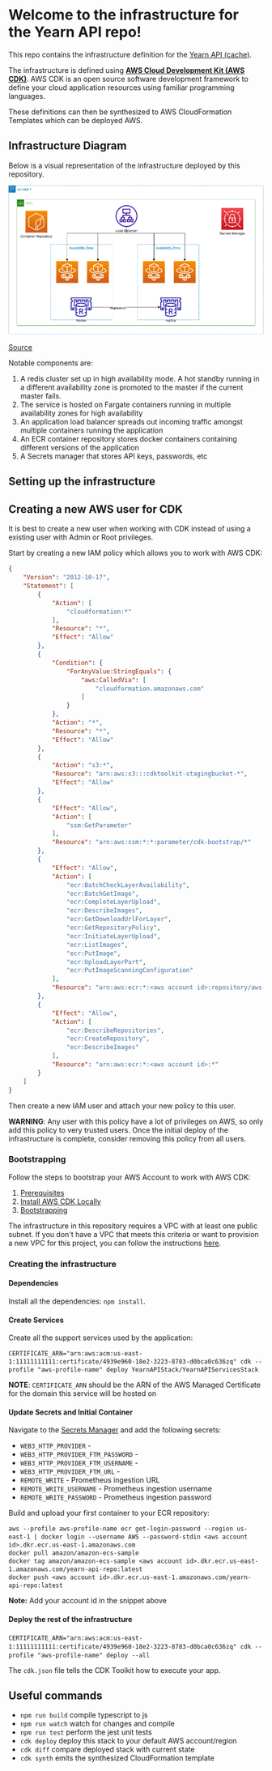 # Welcome to the infrastructure for the Yearn API repo!

This repo contains the infrastructure definition for the [Yearn API (cache)](https://github.com/yearn/yearn-api).

The infrastructure is defined using **[AWS Cloud Development Kit (AWS CDK)](https://aws.amazon.com/cdk/)**.
AWS CDK is an open source software development framework to define your cloud application resources using
familiar programming languages.

These definitions can then be synthesized to AWS CloudFormation Templates which can be deployed AWS.

## Infrastructure Diagram

Below is a visual representation of the infrastructure deployed by this repository.

![Infrastructure Diagram](./assets/YearnAPIInfrastructureDiagram.png)

[Source](https://drive.google.com/file/d/1EwfRPJ4xXlHJZmIlln2HMPakRbILoxbi/view?usp=sharing)

Notable components are:
1. A redis cluster set up in high availability mode. A hot standby running in a different availability zone is promoted to the master if the current master fails.
2. The service is hosted on Fargate containers running in multiple availability zones for high availability
3. An application load balancer spreads out incoming traffic amongst multiple containers running the application
4. An ECR container repository stores docker containers containing different versions of the application
5. A Secrets manager that stores API keys, passwords, etc

## Setting up the infrastructure

## Creating a new AWS user for CDK

It is best to create a new user when working with CDK instead of using a existing user with Admin or Root privileges.

Start by creating a new IAM policy which allows you to work with AWS CDK:

```json
{
    "Version": "2012-10-17",
    "Statement": [
        {
            "Action": [
                "cloudformation:*"
            ],
            "Resource": "*",
            "Effect": "Allow"
        },
        {
            "Condition": {
                "ForAnyValue:StringEquals": {
                    "aws:CalledVia": [
                        "cloudformation.amazonaws.com"
                    ]
                }
            },
            "Action": "*",
            "Resource": "*",
            "Effect": "Allow"
        },
        {
            "Action": "s3:*",
            "Resource": "arn:aws:s3:::cdktoolkit-stagingbucket-*",
            "Effect": "Allow"
        },
        {
            "Effect": "Allow",
            "Action": [
                "ssm:GetParameter"
            ],
            "Resource": "arn:aws:ssm:*:*:parameter/cdk-bootstrap/*"
        },
        {
            "Effect": "Allow",
            "Action": [
                "ecr:BatchCheckLayerAvailability",
                "ecr:BatchGetImage",
                "ecr:CompleteLayerUpload",
                "ecr:DescribeImages",
                "ecr:GetDownloadUrlForLayer",
                "ecr:GetRepositoryPolicy",
                "ecr:InitiateLayerUpload",
                "ecr:ListImages",
                "ecr:PutImage",
                "ecr:UploadLayerPart",
                "ecr:PutImageScanningConfiguration"
            ],
            "Resource": "arn:aws:ecr:*:<aws account id>:repository/aws-cdk/*"
        },
        {
            "Effect": "Allow",
            "Action": [
                "ecr:DescribeRepositories",
                "ecr:CreateRepository",
                "ecr:DescribeImages"
            ],
            "Resource": "arn:aws:ecr:*:<aws account id>:*"
        }
    ]
}
```

Then create a new IAM user and attach your new policy to this user.

**WARNING**:
Any user with this policy have a lot of privileges on AWS, so only add this policy to very trusted users. Once the initial deploy of the infrastructure is complete, consider removing this policy from all users.

### Bootstrapping

Follow the steps to bootstrap your AWS Account to work with AWS CDK:

1. [Prerequisites](https://docs.aws.amazon.com/cdk/latest/guide/getting_started.html#getting_started_prerequisites) 
2. [Install AWS CDK Locally](https://docs.aws.amazon.com/cdk/latest/guide/getting_started.html#getting_started_install)
3. [Bootstrapping](https://docs.aws.amazon.com/cdk/latest/guide/getting_started.html#getting_started_bootstrap)

The infrastructure in this repository requires a VPC with at least one public subnet. If you don't have a VPC that meets this criteria or want to provision a new VPC for this project, you can follow the instructions [here](https://docs.aws.amazon.com/AmazonECS/latest/developerguide/create-public-private-vpc.html).

### Creating the infrastructure

#### Dependencies

Install all the dependencies: `npm install`.

#### Create Services

Create all the support services used by the application:

```
CERTIFICATE_ARN="arn:aws:acm:us-east-1:11111111111:certificate/4939e960-18e2-3223-8783-d0bca0c636zq" cdk --profile "aws-profile-name" deploy YearnAPIStack/YearnAPIServicesStack
```

**NOTE**: `CERTIFICATE_ARN` should be the ARN of the AWS Managed Certificate for the domain this service will be hosted on

#### Update Secrets and Initial Container

Navigate to the [Secrets Manager](https://console.aws.amazon.com/secretsmanager/home?region=us-east-1#!/listSecrets/) and add the following secrets:

- `WEB3_HTTP_PROVIDER` - 
- `WEB3_HTTP_PROVIDER_FTM_PASSWORD` - 
- `WEB3_HTTP_PROVIDER_FTM_USERNAME` - 
- `WEB3_HTTP_PROVIDER_FTM_URL` - 
- `REMOTE_WRITE` - Prometheus ingestion URL
- `REMOTE_WRITE_USERNAME` - Prometheus ingestion username
- `REMOTE_WRITE_PASSWORD` - Prometheus ingestion password

Build and upload your first container to your ECR repository:

```
aws --profile aws-profile-name ecr get-login-password --region us-east-1 | docker login --username AWS --password-stdin <aws account id>.dkr.ecr.us-east-1.amazonaws.com
docker pull amazon/amazon-ecs-sample
docker tag amazon/amazon-ecs-sample <aws account id>.dkr.ecr.us-east-1.amazonaws.com/yearn-api-repo:latest
docker push <aws account id>.dkr.ecr.us-east-1.amazonaws.com/yearn-api-repo:latest
```

**Note:** Add your account id in the snippet above

#### Deploy the rest of the infrastructure

`CERTIFICATE_ARN="arn:aws:acm:us-east-1:11111111111:certificate/4939e960-18e2-3223-8783-d0bca0c636zq" cdk --profile "aws-profile-name" deploy --all`


The `cdk.json` file tells the CDK Toolkit how to execute your app.

## Useful commands

 * `npm run build`   compile typescript to js
 * `npm run watch`   watch for changes and compile
 * `npm run test`    perform the jest unit tests
 * `cdk deploy`      deploy this stack to your default AWS account/region
 * `cdk diff`        compare deployed stack with current state
 * `cdk synth`       emits the synthesized CloudFormation template
